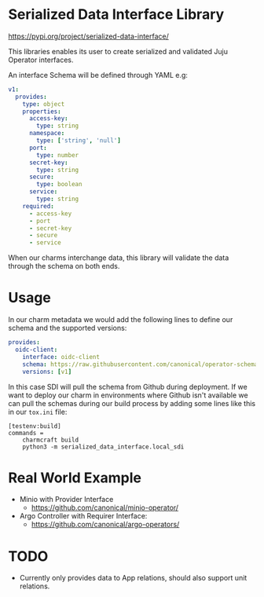 # Serialized Data Interface Library

https://pypi.org/project/serialized-data-interface/

This libraries enables its user to create serialized and validated Juju Operator interfaces.

An interface Schema will be defined through YAML e.g:

```yaml
v1:
  provides:
    type: object
    properties:
      access-key:
        type: string
      namespace:
        type: ['string', 'null']
      port:
        type: number
      secret-key:
        type: string
      secure:
        type: boolean
      service:
        type: string
    required:
      - access-key
      - port
      - secret-key
      - secure
      - service
```

When our charms interchange data, this library will validate the data through the schema on both
ends.

# Usage

In our charm metadata we would add the following lines to define our schema and the supported
versions:

```yaml
provides:
  oidc-client:
    interface: oidc-client
    schema: https://raw.githubusercontent.com/canonical/operator-schemas/oidc-schemas/oidc-client.yaml
    versions: [v1]
```

In this case SDI will pull the schema from Github during deployment. If we want to deploy our charm
in environments where Github isn't available we can pull the schemas during our build process by
adding some lines like this in our `tox.ini` file:

```
[testenv:build]
commands =
    charmcraft build
    python3 -m serialized_data_interface.local_sdi
```

# Real World Example

- Minio with Provider Interface
  - https://github.com/canonical/minio-operator/
- Argo Controller with Requirer Interface:
  - https://github.com/canonical/argo-operators/

# TODO

- Currently only provides data to App relations, should also support unit relations.

